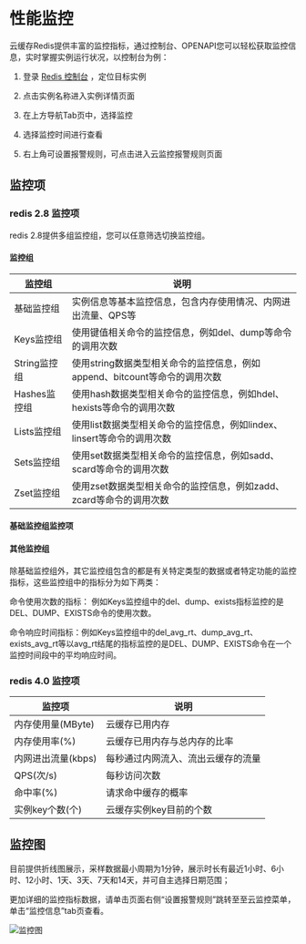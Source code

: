 # 性能监控

云缓存Redis提供丰富的监控指标，通过控制台、OPENAPI您可以轻松获取监控信息，实时掌握实例运行状况，以控制台为例：

1. 登录 [Redis 控制台](https://redis-console.jdcloud.com/redis) ，定位目标实例

2. 点击实例名称进入实例详情页面

3. 在上方导航Tab页中，选择监控

4. 选择监控时间进行查看

5. 右上角可设置报警规则，可点击进入云监控报警规则页面


## 监控项

### redis 2.8 监控项

redis 2.8提供多组监控组，您可以任意筛选切换监控组。

#### 监控组

| 监控组       | 说明                                                         |
| ------------ | ------------------------------------------------------------ |
| 基础监控组   | 实例信息等基本监控信息，包含内存使用情况、内网进出流量、QPS等 |
| Keys监控组   | 使用键值相关命令的监控信息，例如del、dump等命令的调用次数    |
| String监控组 | 使用string数据类型相关命令的监控信息，例如append、bitcount等命令的调用次数 |
| Hashes监控组 | 使用hash数据类型相关命令的监控信息，例如hdel、hexists等命令的调用次数 |
| Lists监控组  | 使用list数据类型相关命令的监控信息，例如lindex、linsert等命令的调用次数 |
| Sets监控组   | 使用set数据类型相关命令的监控信息，例如sadd、scard等命令的调用次数 |
| Zset监控组   | 使用zset数据类型相关命令的监控信息，例如zadd、zcard等命令的调用次数 |

#### 基础监控组监控项


#### 其他监控组

除基础监控组外，其它监控组包含的都是有关特定类型的数据或者特定功能的监控指标，这些监控组中的指标分为如下两类：

命令使用次数的指标： 例如Keys监控组中的del、dump、exists指标监控的是DEL、DUMP、EXISTS命令的使用次数。

命令响应时间指标：例如Keys监控组中的del_avg_rt、dump_avg_rt、exists_avg_rt等以avg_rt结尾的指标监控的是DEL、DUMP、EXISTS命令在一个监控时间段中的平均响应时间。

### redis 4.0 监控项

| 监控项       | 说明                |
| ----------------| -------------------------------- |
| 内存使用量(MByte)  |  云缓存已用内存           |
| 内存使用率(%)    |    云缓存已用内存与总内存的比率    |
| 内网进出流量(kbps) | 每秒通过内网流入、流出云缓存的流量 |
| QPS(次/s)      |  每秒访问次数            |
| 命中率(%)      |   请求命中缓存的概率         |
| 实例key个数(个)   |云缓存实例key目前的个数       |


## 监控图

目前提供折线图展示，采样数据最小周期为1分钟，展示时长有最近1小时、6小时、12小时、1天、3天、7天和14天，并可自主选择日期范围；

更加详细的监控指标数据，请单击页面右侧“设置报警规则”跳转至至云监控菜单，单击“监控信息”tab页查看。

![监控图](https://github.com/jdcloudcom/cn/blob/redis-1/image/Redis/monitoring1.PNG)
